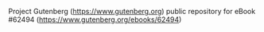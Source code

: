 Project Gutenberg (https://www.gutenberg.org) public repository for eBook #62494 (https://www.gutenberg.org/ebooks/62494)
